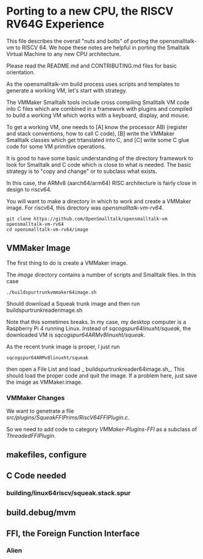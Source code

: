 # Porting to a new CPU, the RISCV RV64G Experience

This file describes the overall "nuts and bolts" of porting
the opensmalltalk-vm to RISCV 64.
We hope these notes are helpful in porting the Smalltalk Virtual Machine 
to any new CPU architecture.

Please read the README.md and CONTRIBUTING.md files for basic orientation.

As the opensmalltalk-vm build process uses
scripts and templates to generate a working VM, let's start with strategy.

The VMMaker Smalltalk tools include cross compiling Smalltalk VM code
into C files which are combined in a framework with plugins and compiled to
build a working VM which works with a keyboard, display, and mouse.

To get a working VM, one needs to
[A] know the processor ABI
(register and stack conventions, how to call C code),
[B] write the VMMaker Smalltalk classes which get trtanslated into C,
and [C] write some C glue code for some VM primitive operations.

It is good to have some basic understanding of the directory framework
to look for Smalltalk and C code which is close to what is needed.
The basic strategy is to "copy and change" or to subclass what exists.

In this case, the ARMv8 (aarch64/arm64) RISC architecture is
fairly close in design to riscv64.

You will want to make a directory in which to work and create a VMMaker image.
For riscv64, this directory was _opensmalltalk-vm-rv64_.
```
git clone https://github.com/OpenSmalltalk/opensmalltalk-vm opensmalltalk-vm-rv64
cd opensmalltalk-vm-rv64/image
```

## VMMaker Image

The first thing to do is create a VMMaker image.

The _image_ directory contains a number of scripts and Smalltalk files.  In this case
```
./buildspurtrunkvmmaker64image.sh
```
Should download a Squeak trunk image and then run
	buildspurtrunkreaderimage.sh

Note that this sometimes breaks.
In my case, my desktop computer is a Raspberry Pi 4 running Linux.
Instead of _sqcogspur64linuxht/squeak_, the
downloaded VM is _sqcogspur64ARMv8linuxht/squeak_.

As the recent trunk image is proper, I just run
```
sqcogspur64ARMv8linuxht/squeak
```
then open a File List and load _ buildspurtrunkreader64image.sh_.
This should load the proper code and quit the image.  If a problem here,
just save the image as VMMaker.image.

### VMMaker Changes

We want to genetrate a file _src/plugins/SqueakFFIPrims/RiscV64FFIPlugin.c_.

So we need to add code to category _VMMaker-Plugins-FFI_
as a subclass of _ThreadedFFIPlugin_.


## makefiles, configure

## C Code needed

### building/linux64riscv/squeak.stack.spur

## build.debug/mvm

## FFI, the Foreign Function Interface

### Alien







